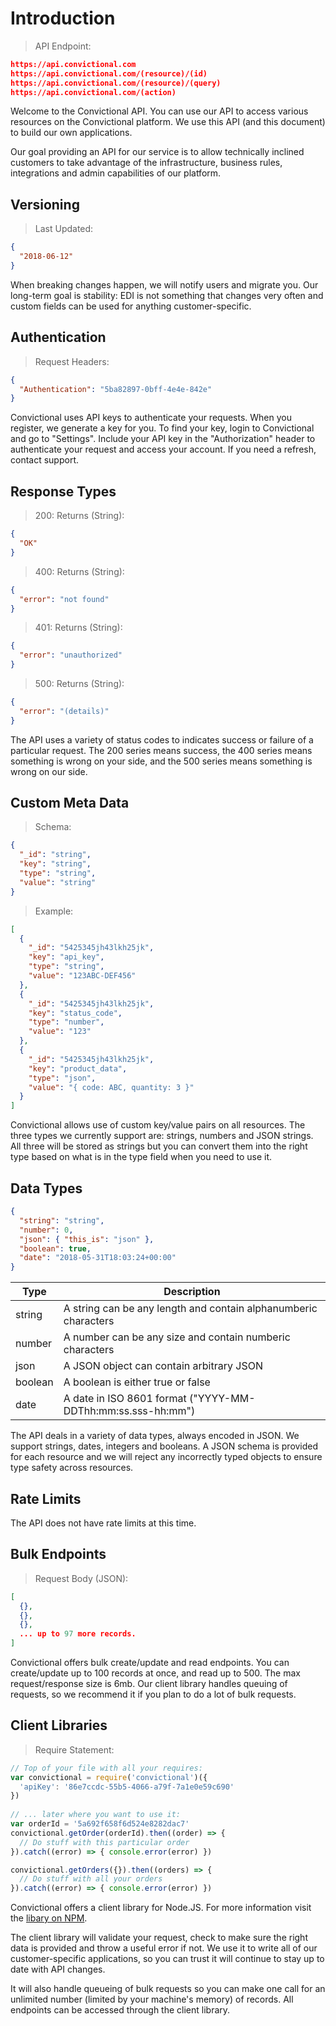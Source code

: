 # Introduction

> API Endpoint:

```json
https://api.convictional.com
https://api.convictional.com/(resource)/(id)
https://api.convictional.com/(resource)/(query)
https://api.convictional.com/(action)
```

Welcome to the Convictional API. You can use our API to access various resources on the Convictional platform. We use this API (and this document) to build our own applications. 

Our goal providing an API for our service is to allow technically inclined customers to take advantage of the infrastructure, business rules, integrations and admin capabilities of our platform.

## Versioning

> Last Updated:

```json
{
  "2018-06-12"
}
```

When breaking changes happen, we will notify users and migrate you. Our long-term goal is stability: EDI is not something that changes very often and custom fields can be used for anything customer-specific.

## Authentication

> Request Headers:

```json
{ 
  "Authentication": "5ba82897-0bff-4e4e-842e"
}
```

Convictional uses API keys to authenticate your requests. When you register, we generate a key for you. To find your key, login to Convictional and go to "Settings". Include your API key in the "Authorization" header to authenticate your request and access your account. If you need a refresh, contact support.

## Response Types

> 200: Returns (String):

```json
{
  "OK"
}
```

> 400: Returns (String):

```json
{
  "error": "not found"
}
```

> 401: Returns (String): 

```json
{
  "error": "unauthorized"
}
```

> 500: Returns (String):

```json
{
  "error": "(details)"
}
```

The API uses a variety of status codes to indicates success or failure of a particular request. The 200 series means success, the 400 series means something is wrong on your side, and the 500 series means something is wrong on our side.

## Custom Meta Data

> Schema:

```json
{
  "_id": "string",
  "key": "string",
  "type": "string",
  "value": "string"
}
```

> Example:

```json
[
  {
    "_id": "5425345jh43lkh25jk",
    "key": "api_key",
    "type": "string",
    "value": "123ABC-DEF456"
  },
  {
    "_id": "5425345jh43lkh25jk",
    "key": "status_code",
    "type": "number",
    "value": "123"
  },
  {
    "_id": "5425345jh43lkh25jk",
    "key": "product_data",
    "type": "json",
    "value": "{ code: ABC, quantity: 3 }"
  }
]
```

Convictional allows use of custom key/value pairs on all resources. The three types we currently support are: strings, numbers and JSON strings. All three will be stored as strings but you can convert them into the right type based on what is in the type field when you need to use it.

## Data Types

```json
{
  "string": "string",
  "number": 0,
  "json": { "this_is": "json" },
  "boolean": true,
  "date": "2018-05-31T18:03:24+00:00"
}
```

| Type    | Description |
| ------- | ----------- |
| string  | A string can be any length and contain alphanumberic characters |
| number  | A number can be any size and contain numberic characters        |
| json    | A JSON object can contain arbitrary JSON                        |
| boolean | A boolean is either true or false                               |
| date    | A date in ISO 8601 format ("YYYY-MM-DDThh:mm:ss.sss-hh:mm")     |

The API deals in a variety of data types, always encoded in JSON. We support strings, dates, integers and booleans. A JSON schema is provided for each resource and we will reject any incorrectly typed objects to ensure type safety across resources.

## Rate Limits

The API does not have rate limits at this time.

## Bulk Endpoints

> Request Body (JSON):

```json
[
  {},
  {},
  {},
  ... up to 97 more records.
]
```

Convictional offers bulk create/update and read endpoints. You can create/update up to 100 records at once, and read up to 500. The max request/response size is 6mb. Our client library handles queuing of requests, so we recommend it if you plan to do a lot of bulk requests.

## Client Libraries

> Require Statement:

```javascript
// Top of your file with all your requires:
var convictional = require('convictional')({
  'apiKey': '86e7ccdc-55b5-4066-a79f-7a1e0e59c690'
})
 
// ... later where you want to use it:
var orderId = '5a692f658f6d524e8282dac7'
convictional.getOrder(orderId).then((order) => {
  // Do stuff with this particular order
}).catch((error) => { console.error(error) })

convictional.getOrders({}).then((orders) => {
  // Do stuff with all your orders
}).catch((error) => { console.error(error) })

```

Convictional offers a client library for Node.JS. For more information visit the [libary on NPM](https://npmjs.com/package/convictional).

The client library will validate your request, check to make sure the right data is provided and throw a useful error if not. We use it to write all of our customer-specific applications, so you can trust it will continue to stay up to date with API changes.

It will also handle queueing of bulk requests so you can make one call for an unlimited number (limited by your machine's memory) of records. All endpoints can be accessed through the client library.
